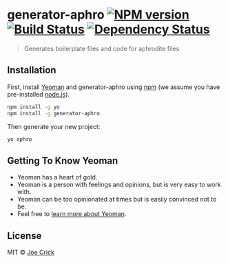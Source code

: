 # generator-aphro [![NPM version][npm-image]][npm-url] [![Build Status][travis-image]][travis-url] [![Dependency Status][daviddm-image]][daviddm-url]
> Generates boilerplate files and code for aphrodite files

## Installation

First, install [Yeoman](http://yeoman.io) and generator-aphro using [npm](https://www.npmjs.com/) (we assume you have pre-installed [node.js](https://nodejs.org/)).

```bash
npm install -g yo
npm install -g generator-aphro
```

Then generate your new project:

```bash
yo aphro
```

## Getting To Know Yeoman

 * Yeoman has a heart of gold.
 * Yeoman is a person with feelings and opinions, but is very easy to work with.
 * Yeoman can be too opinionated at times but is easily convinced not to be.
 * Feel free to [learn more about Yeoman](http://yeoman.io/).

## License

MIT © [Joe Crick]()


[npm-image]: https://badge.fury.io/js/generator-aphro.svg
[npm-url]: https://npmjs.org/package/generator-aphro
[travis-image]: https://travis-ci.org/blacklane/generator-aphro.svg?branch=master
[travis-url]: https://travis-ci.org/blacklane/generator-aphro
[daviddm-image]: https://david-dm.org/blacklane/generator-aphro.svg?theme=shields.io
[daviddm-url]: https://david-dm.org/blacklane/generator-aphro
